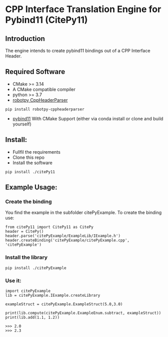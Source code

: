 # CPP Interface Translation Engine for Pybind11 (CitePy11)

## Introduction
The engine intends to create pybind11 bindings out of a CPP Interface Header.

## Required Software
- CMake >= 3.14
- A CMake compatible compiler
- python >= 3.7
- [robotpy CppHeaderParser](https://github.com/robotpy/robotpy-cppheaderparser)
~~~~
pip install robotpy-cppheaderparser
~~~~ 
- [pybind11](https://github.com/pybind/pybind11) With CMake Support (either via conda install or clone and build yourself)

## Install:
- Fullfil the requirements
- Clone this repo
- Install the software
~~~~
pip install ./citePy11
~~~~

## Example Usage:
### Create the binding

You find the example in the subfolder citePyExample. To create the binding use:

~~~~{.py}
from citePy11 import CitePy11 as CitePy
header = CitePy()
header.parse('citePyExample/ExampleLib/IExample.h')
header.createBinding('citePyExample/citePyExample.cpp', 'citePyExample')
~~~~

### Install the library
~~~~
pip install ./citePyExample
~~~~

### Use it:
~~~~{.py}
import citePyExample
lib = citePyExample.IExample.createLibrary

exampleStruct = citePyExample.ExampleStruct(5.0,3.0)

print(lib.compute(citePyExample.ExampleEnum.subtract, exampleStruct))
print(lib.add(1.1, 1.2))

>>> 2.0
>>> 2.3
~~~~